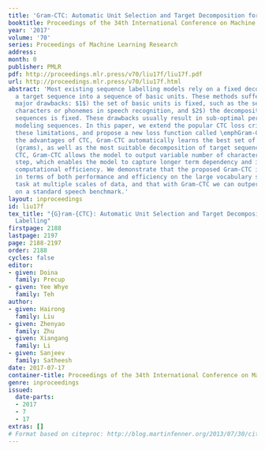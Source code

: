 ```yaml
---
title: 'Gram-CTC: Automatic Unit Selection and Target Decomposition for Sequence Labelling'
booktitle: Proceedings of the 34th International Conference on Machine Learning
year: '2017'
volume: '70'
series: Proceedings of Machine Learning Research
address: 
month: 0
publisher: PMLR
pdf: http://proceedings.mlr.press/v70/liu17f/liu17f.pdf
url: http://proceedings.mlr.press/v70/liu17f.html
abstract: 'Most existing sequence labelling models rely on a fixed decomposition of
  a target sequence into a sequence of basic units. These methods suffer from two
  major drawbacks: $1$) the set of basic units is fixed, such as the set of words,
  characters or phonemes in speech recognition, and $2$) the decomposition of target
  sequences is fixed. These drawbacks usually result in sub-optimal performance of
  modeling sequences. In this paper, we extend the popular CTC loss criterion to alleviate
  these limitations, and propose a new loss function called \emphGram-CTC. While preserving
  the advantages of CTC, Gram-CTC automatically learns the best set of basic units
  (grams), as well as the most suitable decomposition of target sequences. Unlike
  CTC, Gram-CTC allows the model to output variable number of characters at each time
  step, which enables the model to capture longer term dependency and improves the
  computational efficiency. We demonstrate that the proposed Gram-CTC improves CTC
  in terms of both performance and efficiency on the large vocabulary speech recognition
  task at multiple scales of data, and that with Gram-CTC we can outperform the state-of-the-art
  on a standard speech benchmark.'
layout: inproceedings
id: liu17f
tex_title: "{G}ram-{CTC}: Automatic Unit Selection and Target Decomposition for Sequence
  Labelling"
firstpage: 2188
lastpage: 2197
page: 2188-2197
order: 2188
cycles: false
editor:
- given: Doina
  family: Precup
- given: Yee Whye
  family: Teh
author:
- given: Hairong
  family: Liu
- given: Zhenyao
  family: Zhu
- given: Xiangang
  family: Li
- given: Sanjeev
  family: Satheesh
date: 2017-07-17
container-title: Proceedings of the 34th International Conference on Machine Learning
genre: inproceedings
issued:
  date-parts:
  - 2017
  - 7
  - 17
extras: []
# Format based on citeproc: http://blog.martinfenner.org/2013/07/30/citeproc-yaml-for-bibliographies/
---
```

